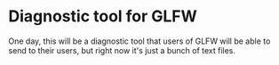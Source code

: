 # Diagnostic tool for GLFW

One day, this will be a diagnostic tool that users of GLFW will be able to send
to their users, but right now it's just a bunch of text files.

